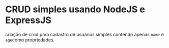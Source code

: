 # CRUD simples usando NodeJS e ExpressJS

criação de crud para cadastro de usuarios simples contendo apenas `name` e `age`como propriedades.
